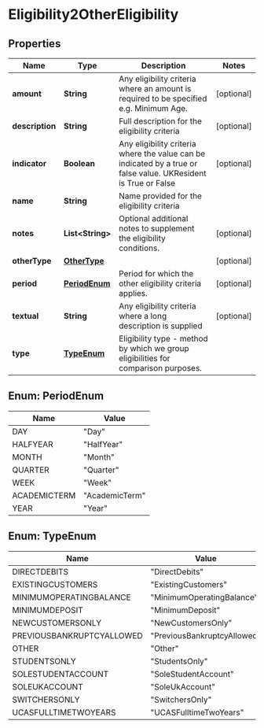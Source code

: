 
# Eligibility2OtherEligibility

## Properties
Name | Type | Description | Notes
------------ | ------------- | ------------- | -------------
**amount** | **String** | Any eligibility criteria where an amount is required to be specified e.g. Minimum Age. |  [optional]
**description** | **String** | Full description for the eligibility criteria |  [optional]
**indicator** | **Boolean** | Any eligibility criteria where the value can be indicated by a true or false value. UKResident is True or False |  [optional]
**name** | **String** | Name provided for the eligibility criteria | 
**notes** | **List&lt;String&gt;** | Optional additional notes to supplement the eligibility conditions. |  [optional]
**otherType** | [**OtherType**](OtherType.md) |  |  [optional]
**period** | [**PeriodEnum**](#PeriodEnum) | Period for which the other eligibility criteria applies. |  [optional]
**textual** | **String** | Any eligibility criteria where a long description is supplied |  [optional]
**type** | [**TypeEnum**](#TypeEnum) | Eligibility type - method by which we group eligibilities for comparison purposes. | 


<a name="PeriodEnum"></a>
## Enum: PeriodEnum
Name | Value
---- | -----
DAY | &quot;Day&quot;
HALFYEAR | &quot;HalfYear&quot;
MONTH | &quot;Month&quot;
QUARTER | &quot;Quarter&quot;
WEEK | &quot;Week&quot;
ACADEMICTERM | &quot;AcademicTerm&quot;
YEAR | &quot;Year&quot;


<a name="TypeEnum"></a>
## Enum: TypeEnum
Name | Value
---- | -----
DIRECTDEBITS | &quot;DirectDebits&quot;
EXISTINGCUSTOMERS | &quot;ExistingCustomers&quot;
MINIMUMOPERATINGBALANCE | &quot;MinimumOperatingBalance&quot;
MINIMUMDEPOSIT | &quot;MinimumDeposit&quot;
NEWCUSTOMERSONLY | &quot;NewCustomersOnly&quot;
PREVIOUSBANKRUPTCYALLOWED | &quot;PreviousBankruptcyAllowed&quot;
OTHER | &quot;Other&quot;
STUDENTSONLY | &quot;StudentsOnly&quot;
SOLESTUDENTACCOUNT | &quot;SoleStudentAccount&quot;
SOLEUKACCOUNT | &quot;SoleUkAccount&quot;
SWITCHERSONLY | &quot;SwitchersOnly&quot;
UCASFULLTIMETWOYEARS | &quot;UCASFulltimeTwoYears&quot;



